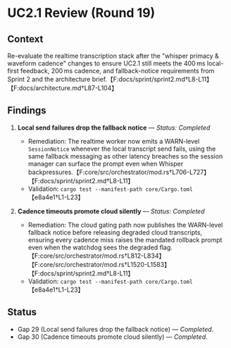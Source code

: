 # UC2.1 Review (Round 19)

## Context
Re-evaluate the realtime transcription stack after the "whisper primacy & waveform cadence" changes to ensure UC2.1 still meets the 400 ms local-first feedback, 200 ms cadence, and fallback-notice requirements from Sprint 2 and the architecture brief.【F:docs/sprint/sprint2.md†L8-L11】【F:docs/architecture.md†L87-L104】

## Findings

1. **Local send failures drop the fallback notice** — *Status: Completed*
   - Remediation: The realtime worker now emits a WARN-level `SessionNotice` whenever the local transcript send fails, using the same fallback messaging as other latency breaches so the session manager can surface the prompt even when Whisper backpressures.【F:core/src/orchestrator/mod.rs†L706-L727】【F:docs/sprint/sprint2.md†L8-L11】
   - Validation: `cargo test --manifest-path core/Cargo.toml`【e8a4e1†L1-L23】

2. **Cadence timeouts promote cloud silently** — *Status: Completed*
   - Remediation: The cloud gating path now publishes the WARN-level fallback notice before releasing degraded cloud transcripts, ensuring every cadence miss raises the mandated rollback prompt even when the watchdog sees the degraded flag.【F:core/src/orchestrator/mod.rs†L812-L834】【F:core/src/orchestrator/mod.rs†L1520-L1583】【F:docs/sprint/sprint2.md†L8-L11】
   - Validation: `cargo test --manifest-path core/Cargo.toml`【e8a4e1†L1-L23】

## Status
- Gap 29 (Local send failures drop the fallback notice) — *Completed*.
- Gap 30 (Cadence timeouts promote cloud silently) — *Completed*.
